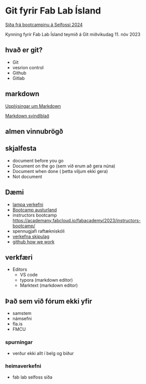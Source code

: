# Git fyrir Fab Lab Ísland

[Síða frá bootcampinu á Selfossi 2024](https://fab-lab-island.github.io/FLI_Boot_Camp_2024/projects/githubdocumentation/)

Kynning fyrir Fab Lab Ísland teymið á Git miðvikudag 11. nóv 2023


## hvað er git?

- Git
- vesrion control
- Github
- Gitlab

## markdown

[Upplýsingar um Markdown](https://www.markdownguide.org/)

[Markdown svindlblað](https://dev.to/godcrampy/markdown-cheat-sheet-pdf-infographic-12ko)

## almen vinnubrögð

## skjalfesta 

- document before you go
- Document on the go (sem við erum að gera núna)
- Document when done ( þetta viljum ekki gera)
- Not document 

## Dæmi

- [lampa verkefni](https://github.com/Fab-Lab-Akureyri/Lampi/)
- [Bootcamp austurland](https://fab-lab-austurland.github.io/FLI-Boot-Camp-2023/projects/Jesmonite_afsteypun/)
- instructors bootcamp https://academany.fabcloud.io/fabacademy/2023/instructors-bootcamp/
- spennugjafi raftækniskóli 
- [verkefna skipulag](https://github.com/FabLabIsafjordur/master_plan_2023_Example)
- [github how we work](https://github.com/github/how-engineering-communicates)

## verkfæri

- Editors
  - VS code
  - typora (markdown editor)
  - Marktext (markdown editor)

## Það sem við fórum ekki yfir

- samstem
- námsefni
- fla.is
- FMCU
### spurningar

- verður ekki allt í belg og biður

### heimaverkefni

- fab lab selfoss síða
